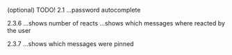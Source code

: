 (optional) TODO!
2.1
...password autocomplete

2.3.6
...shows number of reacts
...shows which messages where reacted by the user

2.3.7
...shows which messages were pinned
